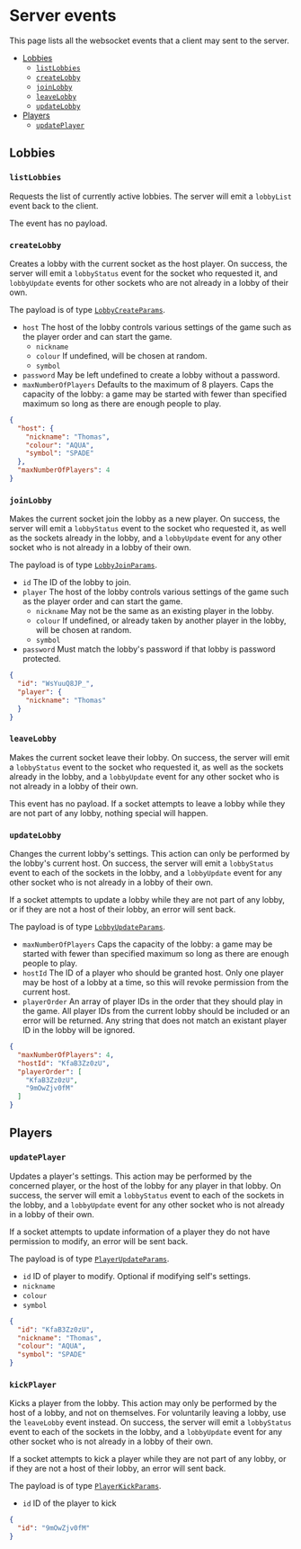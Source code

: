 # Server events

This page lists all the websocket events that a client may sent to the server.

- [Lobbies](#lobbies)
  - [`listLobbies`](#listlobbies)
  - [`createLobby`](#createlobby)
  - [`joinLobby`](#joinlobby)
  - [`leaveLobby`](#leavelobby)
  - [`updateLobby`](#updatelobby)
- [Players](#players)
  - [`updatePlayer`](#updateplayer)

## Lobbies

### `listLobbies`
Requests the list of currently active lobbies. The server will emit a `lobbyList` event back to the client.

The event has no payload.

### `createLobby`
Creates a lobby with the current socket as the host player. On success, the server will emit a `lobbyStatus` event for the
socket who requested it, and `lobbyUpdate` events for other sockets who are not already in a lobby of their own.

The payload is of type [`LobbyCreateParams`](https://github.com/TomikaArome/tomika/blob/f83b0f39b27b882410f849a5fd80cc0195863d38/libs/ouistiti-shared/src/lib/interfaces/lobby.interface.ts#L29-L33).
- `host` The host of the lobby controls various settings of the game such as the player order and can start the game.
  - `nickname`
  - `colour` If undefined, will be chosen at random.
  - `symbol`
- `password` May be left undefined to create a lobby without a password.
- `maxNumberOfPlayers` Defaults to the maximum of 8 players. Caps the capacity of the lobby: a game may be started
with fewer than specified maximum so long as there are enough people to play.

```json
{
  "host": {
    "nickname": "Thomas",
    "colour": "AQUA",
    "symbol": "SPADE"
  },
  "maxNumberOfPlayers": 4
}
```

### `joinLobby`
Makes the current socket join the lobby as a new player. On success, the server will emit a `lobbyStatus` event to the
socket who requested it, as well as the sockets already in the lobby, and a `lobbyUpdate` event for any other socket who
is not already in a lobby of their own.

The payload is of type [`LobbyJoinParams`](https://github.com/TomikaArome/tomika/blob/f83b0f39b27b882410f849a5fd80cc0195863d38/libs/ouistiti-shared/src/lib/interfaces/lobby.interface.ts#L35-L39).
- `id` The ID of the lobby to join.
- `player` The host of the lobby controls various settings of the game such as the player order and can start the game.
  - `nickname` May not be the same as an existing player in the lobby.
  - `colour` If undefined, or already taken by another player in the lobby, will be chosen at random.
  - `symbol`
- `password` Must match the lobby's password if that lobby is password protected.

```json
{
  "id": "WsYuuQ8JP_",
  "player": {
    "nickname": "Thomas"
  }
}
```

### `leaveLobby`
Makes the current socket leave their lobby. On success, the server will emit a `lobbyStatus` event to the socket who
requested it, as well as the sockets already in the lobby, and a `lobbyUpdate` event for any other socket who is not
already in a lobby of their own.

This event has no payload. If a socket attempts to leave a lobby while they are not part of any lobby, nothing special
will happen.

### `updateLobby`
Changes the current lobby's settings. This action can only be performed by the lobby's current host. On success, the
server will emit a `lobbyStatus` event to each of the sockets in the lobby, and a `lobbyUpdate` event for any other
socket who is not already in a lobby of their own.

If a socket attempts to update a lobby while they are not part of any lobby, or if they are not a host of their lobby,
an error will sent back.

The payload is of type [`LobbyUpdateParams`]().
- `maxNumberOfPlayers` Caps the capacity of the lobby: a game may be started with fewer than specified maximum so long
as there are enough people to play.
- `hostId` The ID of a player who should be granted host. Only one player may be host of a lobby at a time, so this will
revoke permission from the current host.
- `playerOrder` An array of player IDs in the order that they should play in the game. All player IDs from the current
lobby should be included or an error will be returned. Any string that does not match an existant player ID in the lobby
will be ignored.

```json
{
  "maxNumberOfPlayers": 4,
  "hostId": "KfaB3Zz0zU",
  "playerOrder": [
    "KfaB3Zz0zU",
    "9mOwZjv0fM"
  ]
}
```

## Players

### `updatePlayer`
Updates a player's settings. This action may be performed by the concerned player, or the host of the lobby for any player
in that lobby. On success, the server will emit a `lobbyStatus` event to each of the sockets in the lobby, and a
`lobbyUpdate` event for any other socket who is not already in a lobby of their own.

If a socket attempts to update information of a player they do not have permission to modify, an error will be sent back.

The payload is of type [`PlayerUpdateParams`]().
- `id` ID of player to modify. Optional if modifying self's settings.
- `nickname`
- `colour`
- `symbol`

```json
{
  "id": "KfaB3Zz0zU",
  "nickname": "Thomas",
  "colour": "AQUA",
  "symbol": "SPADE"
}
```

### `kickPlayer`
Kicks a player from the lobby. This action may only be performed by the host of a lobby, and not on themselves. For
voluntarily leaving a lobby, use the `leaveLobby` event instead. On success, the server will emit a `lobbyStatus` event
to each of the sockets in the lobby, and a `lobbyUpdate` event for any other socket who is not already in a lobby of
their own.

If a socket attempts to kick a player while they are not part of any lobby, or if they are not a host of their lobby,
an error will sent back.

The payload is of type [`PlayerKickParams`]().
- `id` ID of the player to kick

```json
{
  "id": "9mOwZjv0fM"
}
```
